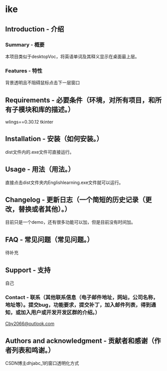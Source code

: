 # ike

## Introduction - 介绍

### Summary - 概要
本项目类似于desktopVoc，将英语单词及其释义显示在桌面最上层。
### Features - 特性
背景透明且不阻碍鼠标点击下一层窗口
## Requirements - 必要条件（环境，对所有项目，和所有子模块和库的描述。）
wlings==0.30.12
tkinter
## Installation - 安装（如何安装。）
dist文件内的.exe文件可直接运行。
## Usage - 用法（用法。）
直接点击dist文件夹内Englishlearning.exe文件就可以运行。
## Changelog - 更新日志（一个简短的历史记录（更改，替换或者其他）。）
目前只是一个demo，还有很多功能可以加，但是目前没有时间加。
## FAQ - 常见问题（常见问题。）
待补充
## Support - 支持
自己
### Contact - 联系（其他联系信息（电子邮件地址，网站，公司名称，地址等）。提交bug，功能要求，提交补丁，加入邮件列表，得到通知，或加入用户或开发开发区群的介绍。）
Cby2066@outlook.com
## Authors and acknowledgment - 贡献者和感谢（作者列表和鸣谢。）
CSDN博主dhjabc_1的窗口透明化方式
